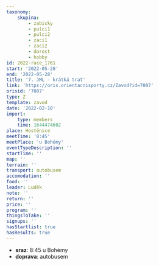 ```yaml
---
taxonomy:
    skupina:
        - zabicky
        - pulci1
        - pulci2
        - zaci1
        - zaci2
        - dorost
        - hobby
id: 2022-race_1761
start: '2022-05-28'
end: '2022-05-28'
title: '7. JML - krátká trať'
link: 'https://oris.orientacnisporty.cz/Zavod?id=7007'
orisid: '7007'
type: Z
template: zavod
date: '2022-02-10'
import:
    type: members
    time: 1644474602
place: Hostěnice
meetTime: '8:45'
meetPlace: 'u Bohémy'
eventTypeDescription: ''
startTime: ''
map: ''
terrain: ''
transport: autobusem
accomodation: ''
food: ''
leader: Luděk
note: ''
return: ''
price: ''
program: ''
thingsToTake: ''
signups: ''
hasStartlist: true
hasResults: true
---
```


* **sraz**: 8:45 u Bohémy
* **doprava**: autobusem
